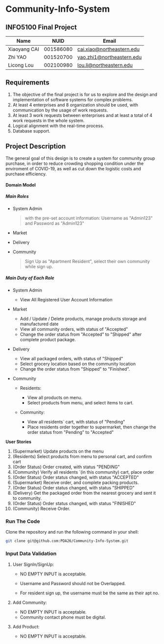 # Community-Info-System
## INFO5100 Final Project
| Name | NUID | Email |
| ---------- | --------- | ----------------------- |
| Xiaoyang CAI | 001586080 | cai.xiao@northeastern.edu |
| Zhi YAO      | 001520700 | yao.zhi1@northeastern.edu |
| Licong Lou | 002100980 | lou.li@northeastern.edu   |



## Requirements

1. The objective of the final project is for us to explore and the design and implementation of software systems for complex problems.
2. At least 4 enterprises and 8 organization should be used, with communication by the usage of work requests.
3. At least 3 work requests between enterprises and at least a total of 4 work requests in the whole system.
4. Logical alignment with the real-time process. 
5. Database support.



## Project Description
The general goal of this design is to create a system for community group purchase, in order to reduce crowding shopping condition under the enviroment of COVID-19, as well as cut down the logistic costs and purchase efficiency.

#### Domain Model

##### Main Roles

- System Admin 

  >with the pre-set account information: Username as "Admin123" and Password as "Admin123"

- Market

- Delivery

- Community

  > Sign Up as "Apartment Resident", select their own community while sign up.

##### Main Duty of Each Role

- System Admin

  - View All Registered User Account Information

- Market

  - Add / Update / Delete products, manage products storage and manufactured date
  - View all community orders, with status of "Accepted"
  - Change the order status from "Accepted" to "Shipped" after complete product package.

- Delivery

  - View all packaged orders, with status of "Shipped"
  - Select grocery location based on the community location
  - Change the order status from "Shipped" to "Finished". 

- Community

  - Residents:
    - View all products on menu.
    - Select products from menu, and select items to cart.

  - Community:
    - View all residents` cart, with status of "Pending"
    - Place residents order together to supermarket, then change the order status from "Pending" to "Accepted"

**User Stories**

1. (Supermarket) Update products on the menu
2. (Residents) Select products from menu to personal cart, and confirm cart
3. (Order Status) Order created, with status "PENDING"
4. (Community) Verify all residents `(in this community) cart, place order
5. (Order Status) Order status changed, with status "ACCEPTED"
6. (Supermarket) Receive order, and complete packing products.
7. (Order Status) Order status changed, with status "SHIPPED"
8. (Delivery) Get the packaged order from the nearest grocery and sent it to community.
9. (Order Status) Order status changed, with status "FINISHED"
10. (Community) Receive Order.



### Run The Code

Clone the repository and run the following command in your shell:
```sh
git clone git@github.com:PDA26/Community-Info-System.git
```



### Input Data Validation

1. User SignIn/SignUp:

   - NO EMPTY INPUT is acceptable.

   - Username and Password should not be Overlapped.

   - For resident sign up, the username must be the same as their apt no.

2. Add Community:

   - NO EMPTY INPUT is acceptable.
   - Community contact phone must be digital.

3. Add Product:

   - NO EMPTY INPUT is acceptable.

   